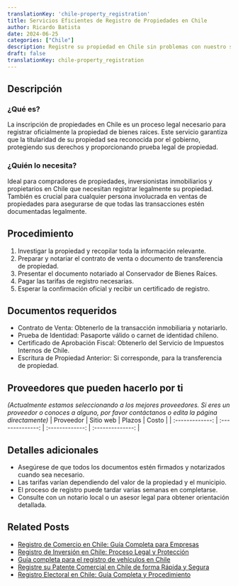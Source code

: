 ```yaml
---
translationKey: 'chile-property_registration'
title: Servicios Eficientes de Registro de Propiedades en Chile
author: Ricardo Batista
date: 2024-06-25
categories: ["Chile"]
description: Registre su propiedad en Chile sin problemas con nuestro servicio integral. Rápido, confiable y adaptado para todas sus necesidades inmobiliarias.
draft: false
translationKey: chile-property_registration
---
```


## Descripción
### ¿Qué es?
La inscripción de propiedades en Chile es un proceso legal necesario para registrar oficialmente la propiedad de bienes raíces. Este servicio garantiza que la titularidad de su propiedad sea reconocida por el gobierno, protegiendo sus derechos y proporcionando prueba legal de propiedad.

### ¿Quién lo necesita?
Ideal para compradores de propiedades, inversionistas inmobiliarios y propietarios en Chile que necesitan registrar legalmente su propiedad. También es crucial para cualquier persona involucrada en ventas de propiedades para asegurarse de que todas las transacciones estén documentadas legalmente.

## Procedimiento

1. Investigar la propiedad y recopilar toda la información relevante.
2. Preparar y notariar el contrato de venta o documento de transferencia de propiedad.
3. Presentar el documento notariado al Conservador de Bienes Raíces.
4. Pagar las tarifas de registro necesarias.
5. Esperar la confirmación oficial y recibir un certificado de registro.

## Documentos requeridos

- Contrato de Venta: Obtenerlo de la transacción inmobiliaria y notariarlo.
- Prueba de Identidad: Pasaporte válido o carnet de identidad chileno.
- Certificado de Aprobación Fiscal: Obtenerlo del Servicio de Impuestos Internos de Chile.
- Escritura de Propiedad Anterior: Si corresponde, para la transferencia de propiedad.

## Proveedores que pueden hacerlo por ti
_(Actualmente estamos seleccionando a los mejores proveedores. Si eres un proveedor o conoces a alguno, por favor contáctanos o edita la página directamente)_
| Proveedor       |     Sitio web    |     Plazos       |       Costo     |
| :-------------: | :--------------: |  :-------------: | :--------------: |

## Detalles adicionales

- Asegúrese de que todos los documentos estén firmados y notarizados cuando sea necesario.
- Las tarifas varían dependiendo del valor de la propiedad y el municipio.
- El proceso de registro puede tardar varias semanas en completarse.
- Consulte con un notario local o un asesor legal para obtener orientación detallada.


## Related Posts

- [Registro de Comercio en Chile: Guía Completa para Empresas](https://tramitit.com/es/guides/chile/inscripción_en_el_registro_de_comercio/)
- [Registro de Inversión en Chile: Proceso Legal y Protección](https://tramitit.com/es/guides/chile/inscripción_al_registro_de_inversiones/)
- [Guía completa para el registro de vehículos en Chile](https://tramitit.com/es/guides/chile/inscripción_de_vehículo/)
- [Registre su Patente Comercial en Chile de forma Rápida y Segura](https://tramitit.com/es/guides/chile/solicitud_de_patente_comercial/)
- [Registro Electoral en Chile: Guía Completa y Procedimiento](https://tramitit.com/es/guides/chile/inscripción_al_registro_electoral/)
